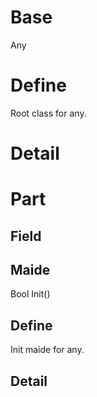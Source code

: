 # Base
<c m="System.Infra:0.00.00" n="Any">Any</c>

# Define
Root class for any.
# Detail

# Part
## Field

## Maide
<c m="System.Infra:0.00.00" n="Bool">Bool</c> Init()

## Define
Init maide for any.
## Detail